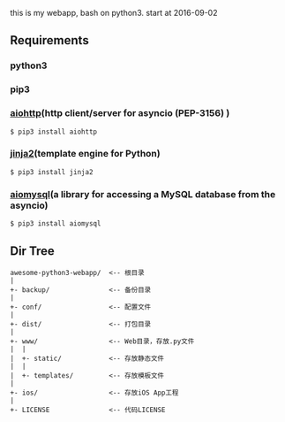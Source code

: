 this is my webapp, bash on python3.
start at 2016-09-02

## Requirements

### python3

### pip3

### [aiohttp](http://aiohttp.readthedocs.io)(http client/server for asyncio (PEP-3156) )
```
$ pip3 install aiohttp
```

### [jinja2](https://github.com/pallets/jinja)(template engine for Python)
```
$ pip3 install jinja2
```

### [aiomysql](https://github.com/aio-libs/aiomysql)(a library for accessing a MySQL database from the asyncio)
```
$ pip3 install aiomysql
```


## Dir Tree
```
awesome-python3-webapp/  <-- 根目录
|
+- backup/               <-- 备份目录
|
+- conf/                 <-- 配置文件
|
+- dist/                 <-- 打包目录
|
+- www/                  <-- Web目录，存放.py文件
|  |
|  +- static/            <-- 存放静态文件
|  |
|  +- templates/         <-- 存放模板文件
|
+- ios/                  <-- 存放iOS App工程
|
+- LICENSE               <-- 代码LICENSE
```
